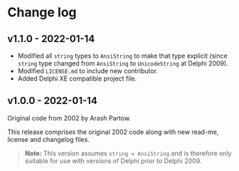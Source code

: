 # Change log

## v1.1.0 - 2022-01-14

* Modified all `string` types to `AnsiString` to make that type explicit (since `string` type changed from `AnsiString` to `UnicodeString` at Delphi 2009).
* Modified `LICENSE.md` to include new contributor.
* Added Delphi XE compatible project file.

## v1.0.0 - 2022-01-14

Original code from 2002 by Arash Partow.

This release comprises the original 2002 code along with new read-me, license and changelog files.

> **Note:** This version assumes `string = AnsiString` and is therefore only suitable for use with versions of Delphi prior to Delphi 2009.
